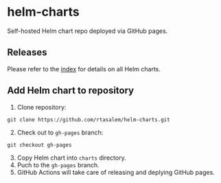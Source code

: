 # helm-charts

Self-hosted Helm chart repo deployed via GitHub pages.

## Releases

Please refer to the [index](https://github.com/rtasalem/helm-charts/blob/gh-pages/index.yaml) for details on all Helm charts.

## Add Helm chart to repository
1. Clone repository:
```
git clone https://github.com/rtasalem/helm-charts.git
```
2. Check out to `gh-pages` branch:
```
git checkout gh-pages
```
3. Copy Helm chart into `charts` directory.
4. Puch to the `gh-pages` branch.
5. GitHub Actions will take care of releasing and deplying GitHub pages.